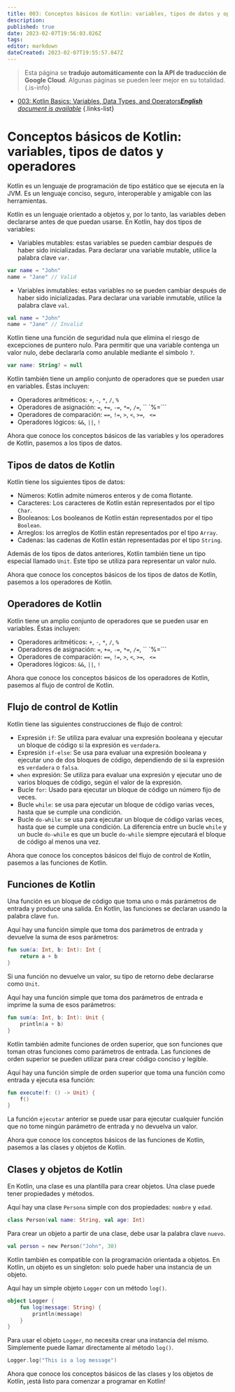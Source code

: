 ```yaml
---
title: 003: Conceptos básicos de Kotlin: variables, tipos de datos y operadores
description: 
published: true
date: 2023-02-07T19:56:03.026Z
tags: 
editor: markdown
dateCreated: 2023-02-07T19:55:57.047Z
---
```


> Esta página se **tradujo automáticamente con la API de traducción de Google Cloud**.
Algunas páginas se pueden leer mejor en su totalidad.{.is-info}



- [003: Kotlin Basics: Variables, Data Types, and Operators***English** document is available*](/en/Knowledge-base/Kotlin/Learning/003-kotlin-basics-variables-data-types-and-operators)
{.links-list}


# Conceptos básicos de Kotlin: variables, tipos de datos y operadores

Kotlin es un lenguaje de programación de tipo estático que se ejecuta en la JVM. Es un lenguaje conciso, seguro, interoperable y amigable con las herramientas.

Kotlin es un lenguaje orientado a objetos y, por lo tanto, las variables deben declararse antes de que puedan usarse. En Kotlin, hay dos tipos de variables:

* Variables mutables: estas variables se pueden cambiar después de haber sido inicializadas. Para declarar una variable mutable, utilice la palabra clave ```var```.
```kotlin
var name = "John"
name = "Jane" // Valid
```

* Variables inmutables: estas variables no se pueden cambiar después de haber sido inicializadas. Para declarar una variable inmutable, utilice la palabra clave ```val```.
```kotlin
val name = "John"
name = "Jane" // Invalid
```

Kotlin tiene una función de seguridad nula que elimina el riesgo de excepciones de puntero nulo. Para permitir que una variable contenga un valor nulo, debe declararla como anulable mediante el símbolo ```?```.

```kotlin
var name: String? = null
```

Kotlin también tiene un amplio conjunto de operadores que se pueden usar en variables. Éstas incluyen:

* Operadores aritméticos: ```+```, ```-```, ```*```, ```/```, ```%```
* Operadores de asignación: ```=```, ```+=```, ```-=```, ```*=```, ```/=```, `` `%=```
* Operadores de comparación: ```==```, ```!=```, ```>```, ```<```, ```>=```, ``` <=```
* Operadores lógicos: ```&&```, ```||```, ```!```

Ahora que conoce los conceptos básicos de las variables y los operadores de Kotlin, pasemos a los tipos de datos.

## Tipos de datos de Kotlin

Kotlin tiene los siguientes tipos de datos:

* Números: Kotlin admite números enteros y de coma flotante.
* Caracteres: Los caracteres de Kotlin están representados por el tipo ```Char```.
* Booleanos: Los booleanos de Kotlin están representados por el tipo ```Boolean```.
* Arreglos: los arreglos de Kotlin están representados por el tipo ```Array```.
* Cadenas: las cadenas de Kotlin están representadas por el tipo ```String```.

Además de los tipos de datos anteriores, Kotlin también tiene un tipo especial llamado ```Unit```. Este tipo se utiliza para representar un valor nulo.

Ahora que conoce los conceptos básicos de los tipos de datos de Kotlin, pasemos a los operadores de Kotlin.

## Operadores de Kotlin

Kotlin tiene un amplio conjunto de operadores que se pueden usar en variables. Éstas incluyen:

* Operadores aritméticos: ```+```, ```-```, ```*```, ```/```, ```%```
* Operadores de asignación: ```=```, ```+=```, ```-=```, ```*=```, ```/=```, `` `%=```
* Operadores de comparación: ```==```, ```!=```, ```>```, ```<```, ```>=```, ``` <=```
* Operadores lógicos: ```&&```, ```||```, ```!```

Ahora que conoce los conceptos básicos de los operadores de Kotlin, pasemos al flujo de control de Kotlin.

## Flujo de control de Kotlin

Kotlin tiene las siguientes construcciones de flujo de control:

* Expresión ```if```: Se utiliza para evaluar una expresión booleana y ejecutar un bloque de código si la expresión es ```verdadera```.
* Expresión ```if-else```: Se usa para evaluar una expresión booleana y ejecutar uno de dos bloques de código, dependiendo de si la expresión es ```verdadera``` o ```falsa```.
* ```when``` expresión: Se utiliza para evaluar una expresión y ejecutar uno de varios bloques de código, según el valor de la expresión.
* Bucle ```for```: Usado para ejecutar un bloque de código un número fijo de veces.
* Bucle ```while```: se usa para ejecutar un bloque de código varias veces, hasta que se cumple una condición.
* Bucle ```do-while```: se usa para ejecutar un bloque de código varias veces, hasta que se cumple una condición. La diferencia entre un bucle ```while``` y un bucle ```do-while``` es que un bucle ```do-while``` siempre ejecutará el bloque de código al menos una vez.

Ahora que conoce los conceptos básicos del flujo de control de Kotlin, pasemos a las funciones de Kotlin.

## Funciones de Kotlin

Una función es un bloque de código que toma uno o más parámetros de entrada y produce una salida. En Kotlin, las funciones se declaran usando la palabra clave ```fun```.

Aquí hay una función simple que toma dos parámetros de entrada y devuelve la suma de esos parámetros:

```kotlin
fun sum(a: Int, b: Int): Int {
    return a + b
}
```

Si una función no devuelve un valor, su tipo de retorno debe declararse como ```Unit```.

Aquí hay una función simple que toma dos parámetros de entrada e imprime la suma de esos parámetros:

```kotlin
fun sum(a: Int, b: Int): Unit {
    println(a + b)
}
```

Kotlin también admite funciones de orden superior, que son funciones que toman otras funciones como parámetros de entrada. Las funciones de orden superior se pueden utilizar para crear código conciso y legible.

Aquí hay una función simple de orden superior que toma una función como entrada y ejecuta esa función:

```kotlin
fun execute(f: () -> Unit) {
    f()
}
```

La función ```ejecutar``` anterior se puede usar para ejecutar cualquier función que no tome ningún parámetro de entrada y no devuelva un valor.

Ahora que conoce los conceptos básicos de las funciones de Kotlin, pasemos a las clases y objetos de Kotlin.

## Clases y objetos de Kotlin

En Kotlin, una clase es una plantilla para crear objetos. Una clase puede tener propiedades y métodos.

Aquí hay una clase ```Persona``` simple con dos propiedades: ```nombre``` y ```edad```.

```kotlin
class Person(val name: String, val age: Int)
```

Para crear un objeto a partir de una clase, debe usar la palabra clave ```nuevo```.

```kotlin
val person = new Person("John", 30)
```

Kotlin también es compatible con la programación orientada a objetos. En Kotlin, un objeto es un singleton: solo puede haber una instancia de un objeto.

Aquí hay un simple objeto ```Logger``` con un método ```log()```.

```kotlin
object Logger {
    fun log(message: String) {
        println(message)
    }
}
```

Para usar el objeto ```Logger```, no necesita crear una instancia del mismo. Simplemente puede llamar directamente al método ```log()```.

```kotlin
Logger.log("This is a log message")
```

Ahora que conoce los conceptos básicos de las clases y los objetos de Kotlin, ¡está listo para comenzar a programar en Kotlin!